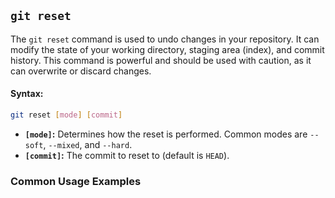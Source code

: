 ## `git reset`
The `git reset` command is used to undo changes in your repository. It can modify the state of your working directory, staging area (index), and commit history. This command is powerful and should be used with caution, as it can overwrite or discard changes.
#### Syntax:
```bash
git reset [mode] [commit]
```
- **`[mode]`:** Determines how the reset is performed. Common modes are `--soft`, `--mixed`, and `--hard`.
- **`[commit]`:** The commit to reset to (default is `HEAD`).
### Common Usage Examples
